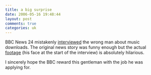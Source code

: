 ```yaml
---
title: a big surprise
date: 2006-05-16 19:48:44
layout: post
comments: true
categories: uk
---
```

BBC News 24 mistakenly
[interviewed](http://news.bbc.co.uk/2/hi/entertainment/4774429.stm)
the wrong man about music downloads. The original news story was funny
enough but the actual
[footage](http://www.youtube.com/watch?v=i0cLprNk438) (his face at the
start of the interview) is absolutely hilarious.

I sincerely hope the BBC reward this gentleman with the job he was
applying for.
